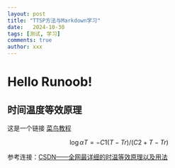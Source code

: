 ```yaml
---
layout: post
title: "TTSP方法与Markdown学习"
date:   2024-10-30
tags: [测试, 学习]
comments: true
author: xxx
---
```




# Hello Runoob!
## 时间温度等效原理


这是一个链接 [菜鸟教程](lxjia3.github.io)

$$
\log\alpha T = -C1(T-Tr)/(C2+T-Tr)
$$

参考连接：[CSDN——全网最详细的时温等效原理以及用法](https://blog.csdn.net/qq_44697987/article/details/141102859)


